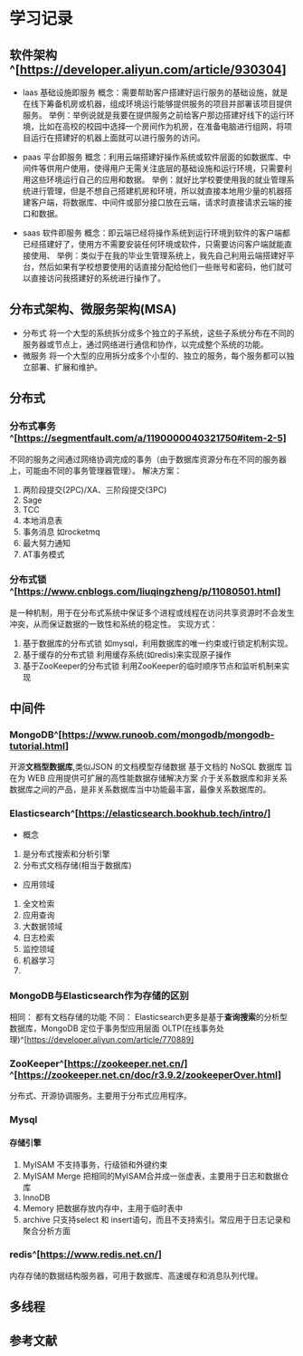 # 学习记录

## 软件架构^[https://developer.aliyun.com/article/930304] 
* laas
基础设施即服务
概念：需要帮助客户搭建好运行服务的基础设施，就是在线下筹备机房或机器，组成环境运行能够提供服务的项目并部署该项目提供服务。
举例：举例说就是我要在提供服务之前给客户那边搭建好线下的运行环境，比如在高校的校园中选择一个房间作为机房，在准备电脑进行组网，将项目运行在搭建好的机器上面就可以进行服务的访问。

* paas 
平台即服务
概念：利用云端搭建好操作系统或软件层面的如数据库、中间件等供用户使用，使得用户无需关注底层的基础设施和运行环境，只需要利用这些环境运行自己的应用和数据。
举例：就好比学校要使用我的就业管理系统进行管理，但是不想自己搭建机房和环境，所以就直接本地用少量的机器搭建客户端，将数据库、中间件或部分接口放在云端，请求时直接请求云端的接口和数据。

* saas
软件即服务
概念：即云端已经将操作系统到运行环境到软件的客户端都已经搭建好了，使用方不需要安装任何环境或软件，只需要访问客户端就能直接使用、
举例：类似于在我的毕业生管理系统上，我先自己利用云端搭建好平台，然后如果有学校想要使用的话直接分配给他们一些账号和密码，他们就可以直接访问我搭建好的系统进行操作了。

## 分布式架构、微服务架构(MSA)
* 分布式
将一个大型的系统拆分成多个独立的子系统，这些子系统分布在不同的服务器或节点上，通过网络进行通信和协作，以完成整个系统的功能。
* 微服务
 将一个大型的应用拆分成多个小型的、独立的服务，每个服务都可以独立部署、扩展和维护。

## 分布式
### 分布式事务^[https://segmentfault.com/a/1190000040321750#item-2-5]
不同的服务之间通过网络协调完成的事务（由于数据库资源分布在不同的服务器上，可能由不同的事务管理器管理）。
解决方案：
1. 两阶段提交(2PC)/XA、三阶段提交(3PC)
2. Sage
3. TCC
4. 本地消息表
5. 事务消息
如rocketmq
6. 最大努力通知
7. AT事务模式

### 分布式锁^[https://www.cnblogs.com/liuqingzheng/p/11080501.html]
是一种机制，用于在分布式系统中保证多个进程或线程在访问共享资源时不会发生冲突，从而保证数据的一致性和系统的稳定性。
实现方式：
1. 基于数据库的分布式锁
如mysql，利用数据库的唯一约束或行锁定机制实现。
2. 基于缓存的分布式锁
利用缓存系统(如redis)来实现原子操作
3. 基于ZooKeeper的分布式锁
利用ZooKeeper的临时顺序节点和监听机制来实现

## 中间件
### MongoDB^[https://www.runoob.com/mongodb/mongodb-tutorial.html]
开源**文档型数据库**,类似JSON 的文档模型存储数据
基于文档的 NoSQL 数据库
旨在为 WEB 应用提供可扩展的高性能数据存储解决方案
介于关系数据库和非关系数据库之间的产品，是非关系数据库当中功能最丰富，最像关系数据库的。

### Elasticsearch^[https://elasticsearch.bookhub.tech/intro/]
* 概念
1. 是分布式搜索和分析引擎
2. 分布式文档存储(相当于数据库)
* 应用领域
1. 全文检索
2. 应用查询
3. 大数据领域
4. 日志检索
5. 监控领域
6. 机器学习
7. 
### MongoDB与Elasticsearch作为存储的区别
相同：
都有文档存储的功能
不同：
Elasticsearch更多是基于**查询搜索**的分析型数据库，MongoDB 定位于事务型应用层面 OLTP(在线事务处理)^[https://developer.aliyun.com/article/770889]

### ZooKeeper^[https://zookeeper.net.cn/] ^[https://zookeeper.net.cn/doc/r3.9.2/zookeeperOver.html]
分布式、开源协调服务。主要用于分布式应用程序。

### Mysql
#### 存储引擎
1. MyISAM
不支持事务，行级锁和外键约束
2. MyISAM Merge
把相同的MyISAM合并成一张虚表，主要用于日志和数据仓库
3. InnoDB
4. Memory
把数据存放内存中，主用于临时表中
5. archive
 只支持select 和 insert语句，而且不支持索引。常应用于日志记录和聚合分析方面

### redis^[https://www.redis.net.cn/]
内存存储的数据结构服务器，可用于数据库、高速缓存和消息队列代理。

## 多线程

## 参考文献
